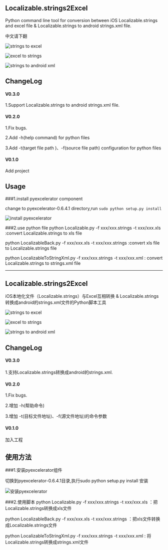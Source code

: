 ## Localizable.strings2Excel
Python command line tool for conversion between iOS Localizable.strings and excel file & Localizable.strings to android strings.xml file.

中文请下翻

![strings to excel](https://github.com/CatchZeng/Localizable.strings2Excel/blob/master/imgs/stoe.jpg)  

![excel to strings](https://github.com/CatchZeng/Localizable.strings2Excel/blob/master/imgs/etos.jpg)

![strings to android xml](https://github.com/CatchZeng/Localizable.strings2Excel/blob/master/imgs/stox.jpg)


## ChangeLog

#### V0.3.0

1.Support Localizable.strings to android strings.xml file.

#### V0.2.0 

1.Fix bugs.

2.Add -h(help command) for python files

3.Add -t(target file path )、-f(source file path) configuration for python files

#### V0.1.0 

Add project


## Usage

###1.install pyexcelerator component

change to pyexcelerator-0.6.4.1 directory,run ``` sudo python setup.py install ```

![install pyexcelerator](https://github.com/CatchZeng/Localizable.strings2Excel/blob/master/imgs/installpy.jpg)

###2.use python file
python Localizable.py -f xxx/xxx.strings -t xxx/xxx.xls :convert Localizable.strings to xls file

python LocalizableBack.py -f xxx/xxx.xls -t xxx/xxx.strings  :convert xls file to Localizable.strings file

python LocalizableToStringXml.py -f xxx/xxx.strings -t xxx/xxx.xml : convert Localizable.strings to strings.xml file

----

## Localizable.strings2Excel
iOS本地化文件（Localizable.strings）与Excel互相转换 & Localizable.strings 转换成android的strings.xml文件的Python脚本工具

![strings to excel](https://github.com/CatchZeng/Localizable.strings2Excel/blob/master/imgs/stoe.jpg)  

![excel to strings](https://github.com/CatchZeng/Localizable.strings2Excel/blob/master/imgs/etos.jpg) 

![strings to android xml](https://github.com/CatchZeng/Localizable.strings2Excel/blob/master/imgs/stox.jpg) 

## ChangeLog

#### V0.3.0

1.支持Localizable.strings转换成android的strings.xml.

#### V0.2.0 

1.Fix bugs.

2.增加 -h(帮助命令)

3.增加 -t(目标文件地址)、-f(源文件地址)的命令参数

#### V0.1.0 

加入工程

## 使用方法

###1.安装pyexcelerator组件

切换到pyexcelerator-0.6.4.1目录,执行sudo python setup.py install 安装

![安装pyexcelerator](https://github.com/CatchZeng/Localizable.strings2Excel/blob/master/imgs/installpy.jpg)

###2.使用脚本
python Localizable.py -f xxx/xxx.strings -t xxx/xxx.xls  ：把Localizable.strings转换成xls文件

python LocalizableBack.py -f xxx/xxx.xls -t xxx/xxx.strings  ：把xls文件转换成Localizable.strings文件

python LocalizableToStringXml.py -f xxx/xxx.strings -t xxx/xxx.xml : 将 Localizable.strings转换成strings.xml文件
